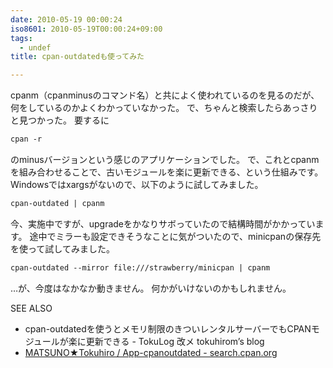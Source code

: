 ```yaml
---
date: 2010-05-19 00:00:24
iso8601: 2010-05-19T00:00:24+09:00
tags:
  - undef
title: cpan-outdatedも使ってみた

---
```


<p>cpanm（cpanminusのコマンド名）と共によく使われているのを見るのだが、何をしているのかよくわかっていなかった。
で、ちゃんと検索したらあっさりと見つかった。
要するに</p>

```default
cpan -r
```

<p>のminusバージョンという感じのアプリケーションでした。
で、これとcpanmを組み合わせることで、古いモジュールを楽に更新できる、という仕組みです。
Windowsではxargsがないので、以下のように試してみました。</p>

```default
cpan-outdated | cpanm
```

<p>今、実施中ですが、upgradeをかなりサボっていたので結構時間がかかっています。
途中でミラーも設定できそうなことに気がついたので、minicpanの保存先を使って試してみました。</p>

```default
cpan-outdated --mirror file:///strawberry/minicpan | cpanm
```

<p>&#133;が、今度はなかなか動きません。
何かがいけないのかもしれません。</p>

<div>
<p>SEE ALSO</p>
<ul>
<li>cpan-outdatedを使うとメモリ制限のきついレンタルサーバーでもCPANモジュールが楽に更新できる - TokuLog 改メ tokuhirom&#8217;s blog</li>
<li><a href="http://search.cpan.org/dist/App-cpanoutdated/">MATSUNO★Tokuhiro / App-cpanoutdated - search.cpan.org</a></li>
</ul>
</div>
    	